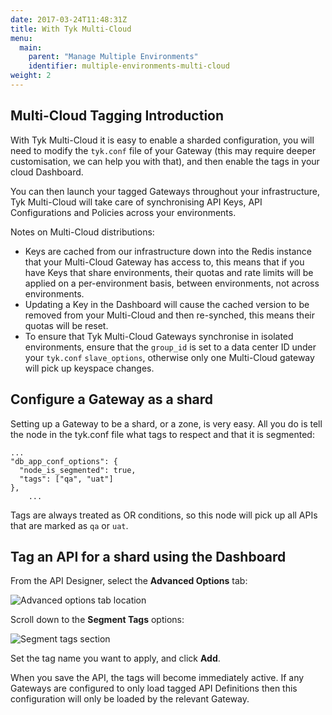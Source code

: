 ```yaml
---
date: 2017-03-24T11:48:31Z
title: With Tyk Multi-Cloud
menu:
  main:
    parent: "Manage Multiple Environments"
    identifier: multiple-environments-multi-cloud
weight: 2 
---
```


## <a name="tagging-introduction"></a>Multi-Cloud Tagging Introduction

With Tyk Multi-Cloud it is easy to enable a sharded configuration, you will need to modify the `tyk.conf` file of your Gateway (this may require deeper customisation, we can help you with that), and then enable the tags in your cloud Dashboard.

You can then launch your tagged Gateways throughout your infrastructure, Tyk Multi-Cloud will take care of synchronising API Keys, API Configurations and Policies across your environments.

Notes on Multi-Cloud distributions:

* Keys are cached from our infrastructure down into the Redis instance that your Multi-Cloud Gateway has access to, this means that if you have Keys that share environments, their quotas and rate limits will be applied on a per-environment basis, between environments, not across environments.
* Updating a Key in the Dashboard will cause the cached version to be removed from your Multi-Cloud and then re-synched, this means their quotas will be reset.
* To ensure that Tyk Multi-Cloud Gateways synchronise in isolated environments, ensure that the `group_id` is set to a data center ID under your `tyk.conf` `slave_options`, otherwise only one Multi-Cloud gateway will pick up keyspace changes.

## <a name="configure-gateway-as-shard"></a> Configure a Gateway as a shard

Setting up a Gateway to be a shard, or a zone, is very easy. All you do is tell the node in the tyk.conf file what tags to respect and that it is segmented:

```{.copyWrapper}
...
"db_app_conf_options": {
  "node_is_segmented": true,
  "tags": ["qa", "uat"]
},
	...
```

Tags are always treated as OR conditions, so this node will pick up all APIs that are marked as `qa` or `uat`.

## <a name="tag-api-with-dashboard"></a> Tag an API for a shard using the Dashboard

From the API Designer, select the **Advanced Options** tab:

![Advanced options tab location](/docs/img/dashboard/system-management/api_designer_advanced_2.5.png)

Scroll down to the **Segment Tags** options:

![Segment tags section](/docs/img/dashboard/system-management/segments_tags_2.5.png)

Set the tag name you want to apply, and click **Add**.

When you save the API, the tags will become immediately active. If any Gateways are configured to only load tagged API Definitions then this configuration will only be loaded by the relevant Gateway.